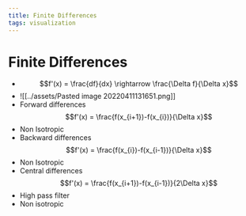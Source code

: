 ```yaml
---
title: Finite Differences
tags: visualization
---
```


# Finite Differences
- $$f'(x) = \frac{df}{dx} \rightarrow \frac{\Delta f}{\Delta x}$$
- ![[../assets/Pasted image 20220411131651.png]]
- Forward differences $$f'(x) = \frac{f(x_{i+1})-f(x_{i})}{\Delta x}$$
- Non Isotropic
- Backward differences $$f'(x) = \frac{f(x_{i})-f(x_{i-1})}{\Delta x}$$
- Non Isotropic
- Central differences $$f'(x) = \frac{f(x_{i+1})-f(x_{i-1})}{2\Delta x}$$
- High pass filter
- Non isotropic


































